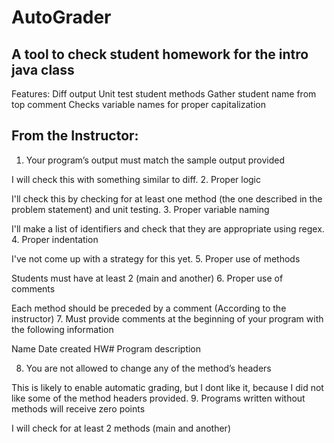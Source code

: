 # AutoGrader
## A tool to check student homework for the intro java class
Features:
Diff output
Unit test student methods
Gather student name from top comment
Checks variable names for proper capitalization

## From the Instructor:
1. Your program’s output must match the sample output provided

I will check this with something similar to diff.
2. Proper logic

I'll check this by checking for at least one method (the one described in the problem statement) and unit testing.
3. Proper variable naming

I'll make a list of identifiers and check that they are appropriate using regex.
4. Proper indentation

I've not come up with a strategy for this yet.
5. Proper use of methods

Students must have at least 2 (main and another)
6. Proper use of comments

Each method should be preceded by a comment (According to the instructor)
7. Must provide comments at the beginning of your program with the following information

Name
Date created
 HW#
 Program description

8. You are not allowed to change any of the method’s headers

This is likely to enable automatic grading, but I dont like it, because I did not like some of the method headers provided.
9. Programs written without methods will receive zero points

I will check for at least 2 methods (main and another)
